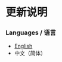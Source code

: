# 更新说明

### Languages / 语言
- [English](https://github.com/makazeu/WsaToolbox/blob/master/ReleaseNotes_enUS.md)
- 中文（简体）